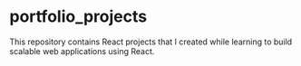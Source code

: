 # portfolio_projects
This repository contains React projects that I created while learning to build scalable web applications using React.
